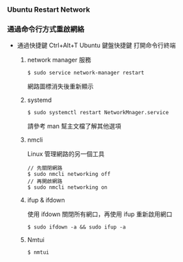 ### Ubuntu Restart Network

### 通過命令行方式重啟網絡

* 通過快捷鍵 Ctrl+Alt+T Ubuntu 鍵盤快捷鍵 打開命令行終端

  1. network manager 服務

     ```
     $ sudo service network-manager restart
     ```

     網路圖標消失後重新顯示

  2. systemd

     

     ```
     $ sudo systemctl restart NetworkMnager.service
     ```

     請參考 man 幫主文檔了解其他選項

     

  3. nmcli

     Linux 管理網路的另一個工具 

     ```
     // 先關閉網路
     $ sudo nmcli networking off
     // 再開啟網路
     $ sudo nmcli networking on
     ```

  4. ifup & ifdown

     使用 ifdown 關閉所有網口，再使用 ifup 重新啟用網口

     ```
     $ sudo ifdown -a && sudo ifup -a
     ```

     

  5. Nmtui

     ```
     $ nmtui
     ```

     



